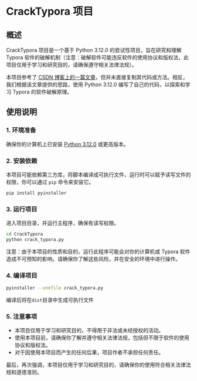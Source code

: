 # CrackTypora 项目

## 概述

CrackTypora 项目是一个基于 Python 3.12.0 的尝试性项目，旨在研究和理解 Typora 软件的破解机制（注意：破解软件可能违反软件的使用协议和版权法，此项目仅用于学习和研究目的，请确保遵守相关法律法规）。

本项目参考了 [CSDN 博客上的一篇文章](https://blog.csdn.net/m0_58416529/article/details/136098186)，但并未直接复制其代码或方法。相反，我们根据该文章提供的思路，使用 Python 3.12.0 编写了自己的代码，以探索和学习 Typora 的软件破解原理。

## 使用说明

### 1. 环境准备

确保你的计算机上已安装 [Python 3.12.0](https://www.python.org/downloads/) 或更高版本。

### 2. 安装依赖

本项目可能依赖第三方库，将脚本编译成可执行文件，运行时可以赋予读写文件的权限，你可以通过 `pip` 命令来安装它。

```bash
pip install pyinstaller
```

### 3. 运行项目

进入项目目录，并运行主程序，确保有读写权限。

```bash
cd CrackTypora
python crack_typora.py
```

注意：由于本项目的性质和目的，运行此程序可能会对你的计算机或 Typora 软件造成不可预知的影响。请确保你了解这些风险，并在安全的环境中进行操作。

### 4. 编译项目
```bash
pyinstaller --onefile crack_typora.py
```
编译后将在`dist`目录中生成可执行文件

### 5. 注意事项

- 本项目仅用于学习和研究目的，不得用于非法或未经授权的活动。
- 使用本项目前，请确保你了解并遵守相关法律法规，包括但不限于软件的使用协议和版权法。
- 对于因使用本项目而产生的任何后果，项目作者不承担任何责任。


最后，再次强调，本项目仅用于学习和研究目的，请确保你的使用符合相关法律法规和道德准则。